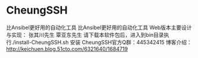 # CheungSSH
比Ansibel更好用的自动化工具
比Ansibel更好用的自动化工具 Web版本主要设计与实现： 张其川先生 覃亚东先生
请下载本软件包后，进入到bin目录执行./install-CheungSSH.sh 安装
CheungSSH官方Q群：445342415 
博客介绍：http://keichuen.blog.51cto.com/6321640/1684719
